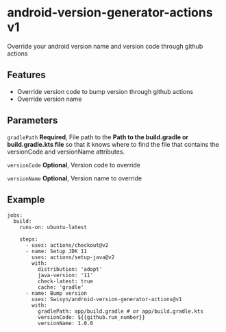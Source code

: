 # android-version-generator-actions v1
Override your android version name and version code through github actions

## Features
* Override version code to bump version through github actions
* Override version name

## Parameters
`gradlePath`
**Required**, File path to the **Path to the build.gradle or build.gradle.kts file** so that it knows where to find the file that contains the versionCode and versionName attributes.

`versionCode`
**Optional**, Version code to override

`versionName`
**Optional**, Version name to override

## Example
```
jobs:
  build:
    runs-on: ubuntu-latest

    steps:
      - uses: actions/checkout@v2
      - name: Setup JDK 11
        uses: actions/setup-java@v2
        with:
          distribution: 'adopt'
          java-version: '11'
          check-latest: true
          cache: 'gradle'
      - name: Bump version
        uses: Swisyn/android-version-generator-actions@v1
        with:
          gradlePath: app/build.gradle # or app/build.gradle.kts 
          versionCode: ${{github.run_number}}
          versionName: 1.0.0
```
